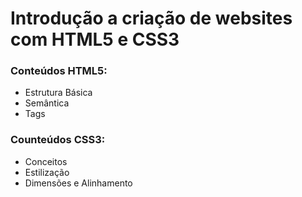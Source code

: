 # Introdução a criação de websites com HTML5 e CSS3

### Conteúdos HTML5:

 - Estrutura Básica
 - Semântica
 - Tags

### Counteúdos CSS3:

 - Conceitos
 - Estilização
 - Dimensões e Alinhamento
